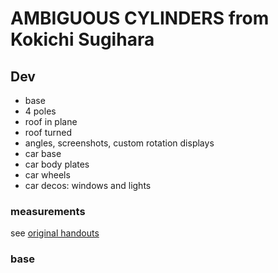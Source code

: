 AMBIGUOUS CYLINDERS from Kokichi Sugihara
======

Dev
---

* base
* 4 poles
* roof in plane
* roof turned
* angles, screenshots, custom rotation displays
* car base
* car body plates
* car wheels
* car decos: windows and lights

### measurements

see [original handouts](http://www.isc.meiji.ac.jp/~kokichis/ambiguousc/handout.pdf)

### base
